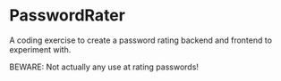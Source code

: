 # PasswordRater
A coding exercise to create a password rating backend and frontend to experiment with.

BEWARE: Not actually any use at rating passwords!
